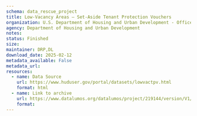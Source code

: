 ```yaml
---
schema: data_rescue_project 
title: Low-Vacancy Areas – Set-Aside Tenant Protection Vouchers
organization: U.S. Department of Housing and Urban Development - Office of Policy Development and Research
agency: Department of Housing and Urban Development
notes: 
status: Finished
size: 
maintainer: DRP,DL
download_date: 2025-02-12
metadata_available: False
metadata_url: 
resources:
  - name: Data Source
    url: https://www.huduser.gov/portal/datasets/lowvactpv.html
    format: html
  - name: Link to archive
    url: https://www.datalumos.org/datalumos/project/219144/version/V1/view
    format: 
---
```

